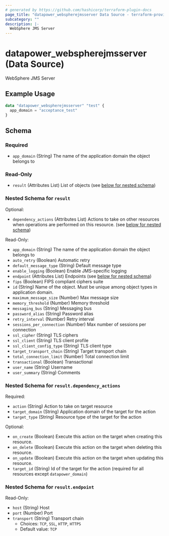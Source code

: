 ```yaml
---
# generated by https://github.com/hashicorp/terraform-plugin-docs
page_title: "datapower_webspherejmsserver Data Source - terraform-provider-datapower"
subcategory: ""
description: |-
  WebSphere JMS Server
---
```


# datapower_webspherejmsserver (Data Source)

WebSphere JMS Server

## Example Usage

```terraform
data "datapower_webspherejmsserver" "test" {
  app_domain = "acceptance_test"
}
```

<!-- schema generated by tfplugindocs -->
## Schema

### Required

- `app_domain` (String) The name of the application domain the object belongs to

### Read-Only

- `result` (Attributes List) List of objects (see [below for nested schema](#nestedatt--result))

<a id="nestedatt--result"></a>
### Nested Schema for `result`

Optional:

- `dependency_actions` (Attributes List) Actions to take on other resources when operations are performed on this resource. (see [below for nested schema](#nestedatt--result--dependency_actions))

Read-Only:

- `app_domain` (String) The name of the application domain the object belongs to
- `auto_retry` (Boolean) Automatic retry
- `default_message_type` (String) Default message type
- `enable_logging` (Boolean) Enable JMS-specific logging
- `endpoint` (Attributes List) Endpoints (see [below for nested schema](#nestedatt--result--endpoint))
- `fips` (Boolean) FIPS compliant ciphers suite
- `id` (String) Name of the object. Must be unique among object types in application domain.
- `maximum_message_size` (Number) Max message size
- `memory_threshold` (Number) Memory threshold
- `messaging_bus` (String) Messaging bus
- `password_alias` (String) Password alias
- `retry_interval` (Number) Retry interval
- `sessions_per_connection` (Number) Max number of sessions per connection
- `ssl_cipher` (String) TLS ciphers
- `ssl_client` (String) TLS client profile
- `ssl_client_config_type` (String) TLS client type
- `target_transport_chain` (String) Target transport chain
- `total_connection_limit` (Number) Total connection limit
- `transactional` (Boolean) Transactional
- `user_name` (String) Username
- `user_summary` (String) Comments

<a id="nestedatt--result--dependency_actions"></a>
### Nested Schema for `result.dependency_actions`

Required:

- `action` (String) Action to take on target resource
- `target_domain` (String) Application domain of the target for the action
- `target_type` (String) Resource type of the target for the action

Optional:

- `on_create` (Boolean) Execute this action on the target when creating this resource.
- `on_delete` (Boolean) Execute this action on the target when deleting this resource.
- `on_update` (Boolean) Execute this action on the target when updating this resource.
- `target_id` (String) Id of the target for the action (required for all resources except `datapower_domain`)


<a id="nestedatt--result--endpoint"></a>
### Nested Schema for `result.endpoint`

Read-Only:

- `host` (String) Host
- `port` (Number) Port
- `transport` (String) Transport chain
  - Choices: `TCP`, `SSL`, `HTTP`, `HTTPS`
  - Default value: `TCP`
